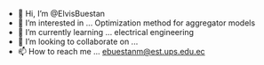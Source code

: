 - 👋 Hi, I’m @ElvisBuestan
- 👀 I’m interested in ... Optimization method for aggregator models
- 🌱 I’m currently learning ... electrical engineering
- 💞️ I’m looking to collaborate on ...
- 📫 How to reach me ... ebuestanm@est.ups.edu.ec

<!---
ElvisBuestan/ElvisBuestan is a ✨ special ✨ repository because its `README.md` (this file) appears on your GitHub profile.
You can click the Preview link to take a look at your changes.
--->

